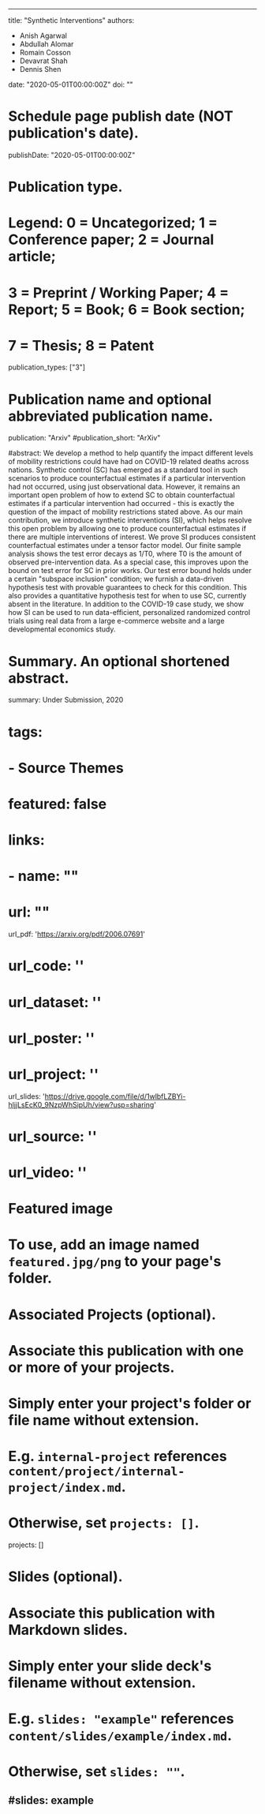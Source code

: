 
---
title: "Synthetic Interventions"
authors:
- Anish Agarwal
- Abdullah Alomar
- Romain Cosson
- Devavrat Shah
- Dennis Shen

date: "2020-05-01T00:00:00Z"
doi: ""

# Schedule page publish date (NOT publication's date).
publishDate: "2020-05-01T00:00:00Z"

# Publication type.
# Legend: 0 = Uncategorized; 1 = Conference paper; 2 = Journal article;
# 3 = Preprint / Working Paper; 4 = Report; 5 = Book; 6 = Book section;
# 7 = Thesis; 8 = Patent
publication_types: ["3"]

# Publication name and optional abbreviated publication name.
publication: "Arxiv"
#publication_short: "ArXiv"

#abstract: We develop a method to help quantify the impact different levels of mobility restrictions could have had on COVID-19 related deaths across nations. Synthetic control (SC) has emerged as a standard tool in such scenarios to produce counterfactual estimates if a particular intervention had not occurred, using just observational data. However, it remains an important open problem of how to extend SC to obtain counterfactual estimates if a particular intervention had occurred - this is exactly the question of the impact of mobility restrictions stated above. As our main contribution, we introduce synthetic interventions (SI), which helps resolve this open problem by allowing one to produce counterfactual estimates if there are multiple interventions of interest. We prove SI produces consistent counterfactual estimates under a tensor factor model. Our finite sample analysis shows the test error decays as 1/T0, where T0 is the amount of observed pre-intervention data. As a special case, this improves upon the bound on test error for SC in prior works. Our test error bound holds under a certain "subspace inclusion" condition; we furnish a data-driven hypothesis test with provable guarantees to check for this condition. This also provides a quantitative hypothesis test for when to use SC, currently absent in the literature.  In addition to the COVID-19 case study, we show how SI can be used to run data-efficient, personalized randomized control trials using real data from a large e-commerce website and a large developmental economics study.

# Summary. An optional shortened abstract.
summary: Under Submission, 2020
# tags:
# - Source Themes
# featured: false

# links:
# - name: ""
#   url: ""
url_pdf: 'https://arxiv.org/pdf/2006.07691'
# url_code: ''
# url_dataset: ''
# url_poster: ''
# url_project: ''
url_slides: 'https://drive.google.com/file/d/1wlbfLZBYi-hljjLsEcK0_9NzpWhSipUh/view?usp=sharing'
# url_source: ''
# url_video: ''

# Featured image
# To use, add an image named `featured.jpg/png` to your page's folder. 

# Associated Projects (optional).
#   Associate this publication with one or more of your projects.
#   Simply enter your project's folder or file name without extension.
#   E.g. `internal-project` references `content/project/internal-project/index.md`.
#   Otherwise, set `projects: []`.
projects: []

# Slides (optional).
#   Associate this publication with Markdown slides.
#   Simply enter your slide deck's filename without extension.
#   E.g. `slides: "example"` references `content/slides/example/index.md`.
#   Otherwise, set `slides: ""`.
#slides: example
---


